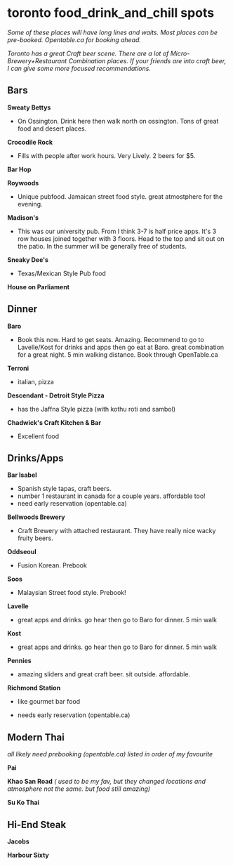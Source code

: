 # toronto food_drink_and_chill spots

*Some of these places will have long lines and waits. Most places can be pre-booked. Opentable.ca for booking ahead.* 

*Toronto has a great Craft beer scene. There are a lot of Micro-Brewery+Restaurant Combination places. If your friends are into craft beer, I can give some more focused recommendations.*



## Bars

**Sweaty Bettys**

- On Ossington. Drink here then walk north on ossington. Tons of great  food and desert places. 

**Crocodile Rock**

- Fills with people after work hours. Very Lively. 2 beers for $5.

**Bar Hop**

**Roywoods**

- Unique pubfood. Jamaican street food style. great atmostphere for the evening. 

**Madison's**

- This was our university pub. From I think 3-7 is half price apps. It's 3 row houses joined together with 3 floors. Head to the top and sit out on the patio. In the summer will be generally free of students.

**Sneaky Dee's**

- Texas/Mexican Style Pub food

**House on Parliament**



## Dinner

**Baro**

- Book this now. Hard to get seats. Amazing. Recommend to go to Lavelle/Kost for drinks and apps then go eat at Baro. great combination for a great night. 5 min walking distance.  Book through OpenTable.ca

**Terroni**

- italian, pizza

**Descendant - Detroit Style Pizza**

- has the Jaffna Style pizza (with kothu roti and sambol)

**Chadwick's Craft Kitchen & Bar**

- Excellent food



## Drinks/Apps 

**Bar Isabel** 

- Spanish style tapas, craft beers.
- number 1 restaurant in canada for a couple years. affordable too!
- need early reservation (opentable.ca)

**Bellwoods Brewery**

- Craft Brewery with attached restaurant. They have really nice wacky fruity beers. 

**Oddseoul**

- Fusion Korean. Prebook

**Soos**

- Malaysian Street food style. Prebook!

**Lavelle** 

- great apps and drinks. go hear then go to Baro for dinner. 5 min walk

**Kost**

- great apps and drinks. go hear then go to Baro for dinner. 5 min walk

**Pennies**

- amazing sliders and great craft beer. sit outside. affordable.

**Richmond Station**

- like gourmet bar food

- needs early reservation (opentable.ca)

  

  

## Modern Thai 

*all likely need prebooking (opentable.ca)* *listed in order of my favourite*

**Pai** 

**Khao San Road** *( used to be my fav, but they changed locations and atmosphere not the same. but food still amazing)*

**Su Ko Thai**



## Hi-End Steak

**Jacobs**

**Harbour Sixty**